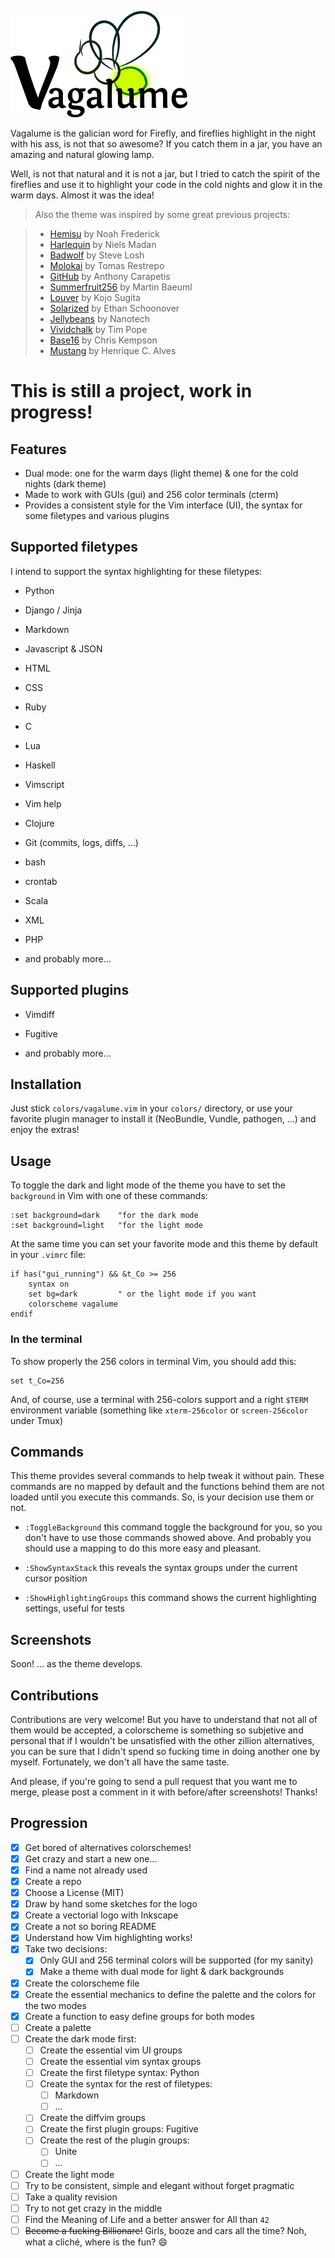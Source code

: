 ![logo](./logo/logo.png "logo")

Vagalume is the galician word for Firefly, and fireflies highlight in the
night with his ass, is not that so awesome? If you catch them in a jar, you have
an amazing and natural glowing lamp.

Well, is not that natural and it is not a jar, but I tried to catch the spirit of
the fireflies and use it to highlight your code in the cold nights and glow it
in the warm days. Almost it was the idea!

> Also the theme was inspired by some great previous projects:

> - [Hemisu][hms] by Noah Frederick
> - [Harlequin][hlq] by Niels Madan
> - [Badwolf][bwf] by Steve Losh
> - [Molokai][mki] by Tomas Restrepo
> - [GitHub][ghb] by Anthony Carapetis
> - [Summerfruit256][sft] by Martin Baeuml
> - [Louver][lvr] by Kojo Sugita
> - [Solarized][slr] by Ethan Schoonover
> - [Jellybeans][jlb] by Nanotech
> - [Vividchalk][vck] by Tim Pope
> - [Base16][b16] by Chris Kempson
> - [Mustang][mtg] by Henrique C. Alves

  [hms]: https://github.com/noahfrederick/Hemisu
  [hlq]: https://github.com/nielsmadan/harlequin
  [bwf]: https://github.com/sjl/badwolf
  [mki]: https://github.com/tomasr/molokai
  [ghb]: http://www.vim.org/scripts/script.php?script_id=2855
  [sft]: http://www.vim.org/scripts/script.php?script_id=2577
  [lvr]: http://www.vim.org/scripts/script.php?script_id=2360
  [slr]: https://github.com/altercation/vim-colors-solarized
  [jlb]: https://github.com/nanotech/jellybeans.vim
  [vck]: https://github.com/tpope/vim-vividchalk
  [b16]: https://github.com/chriskempson/base16-vim
  [mtg]: http://hcalves.deviantart.com/art/Mustang-Vim-Colorscheme-98974484


# This is still a project, work in progress!

## Features

- Dual mode: one for the warm days (light theme) & one for the cold nights (dark theme)
- Made to work with GUIs (gui) and 256 color terminals (cterm)
- Provides a consistent style for the Vim interface (UI), the syntax for some
  filetypes and various plugins

## Supported filetypes

I intend to support the syntax highlighting for these filetypes:

- Python
- Django / Jinja
- Markdown
- Javascript & JSON
- HTML
- CSS
- Ruby
- C
- Lua
- Haskell
- Vimscript
- Vim help
- Clojure
- Git (commits, logs, diffs, ...)
- bash
- crontab
- Scala
- XML
- PHP

- and probably more...

## Supported plugins

- Vimdiff
- Fugitive

- and probably more...

## Installation

Just stick `colors/vagalume.vim` in your `colors/` directory, or use your
favorite plugin manager to install it (NeoBundle, Vundle, pathogen, ...) and
enjoy the extras!

## Usage

To toggle the dark and light mode of the theme you have to set the `background`
in Vim with one of these commands:

```VimL
:set background=dark    "for the dark mode
:set background=light   "for the light mode
```

At the same time you can set your favorite mode and this theme by default in
your `.vimrc` file:

```VimL
if has("gui_running") && &t_Co >= 256
    syntax on
    set bg=dark         " or the light mode if you want
    colorscheme vagalume
endif
```

### In the terminal

To show properly the 256 colors in terminal Vim, you should add this:

```VimL
set t_Co=256
```

And, of course, use a terminal with 256-colors support and a right `$TERM`
environment variable (something like `xterm-256color` or `screen-256color` under
Tmux)

## Commands

This theme provides several commands to help tweak it without pain. These
commands are no mapped by default and the functions behind them are not loaded
until you execute this commands. So, is your decision use them or not.

- `:ToggleBackground` this command toggle the background for you, so you don't
  have to use those commands showed above. And probably you should use a mapping
  to do this more easy and pleasant. 

- `:ShowSyntaxStack` this reveals the syntax groups under the current cursor
  position

- `:ShowHighlightingGroups` this command shows the current highlighting
  settings, useful for tests

## Screenshots

Soon! ... as the theme develops.

## Contributions

Contributions are very welcome! But you have to understand that not all of them
would be accepted, a colorscheme is something so subjetive and personal that if
I wouldn't be unsatisfied with the other zillion alternatives, you can be sure
that I didn't spend so fucking time in doing another one by myself. Fortunately,
we don't all have the same taste.

And please, if you're going to send a pull request that you want me to merge,
please post a comment in it with before/after screenshots! Thanks!

## Progression

- [x] Get bored of alternatives colorschemes!
- [x] Get crazy and start a new one...
- [x] Find a name not already used
- [x] Create a repo
- [x] Choose a License (MIT)
- [x] Draw by hand some sketches for the logo
- [x] Create a vectorial logo with Inkscape
- [x] Create a not so boring README
- [x] Understand how Vim highlighting works!
- [x] Take two decisions:
  - [x] Only GUI and 256 terminal colors will be supported (for my sanity)
  - [x] Make a theme with dual mode for light & dark backgrounds
- [x] Create the colorscheme file
- [x] Create the essential mechanics to define the palette and the colors for
  the two modes
- [x] Create a function to easy define groups for both modes
- [ ] Create a palette
- [ ] Create the dark mode first:
    - [ ] Create the essential vim UI groups
    - [ ] Create the essential vim syntax groups
    - [ ] Create the first filetype syntax: Python
    - [ ] Create the syntax for the rest of filetypes:
      - [ ] Markdown
      - [ ] ...
    - [ ] Create the diffvim groups
    - [ ] Create the first plugin groups: Fugitive
    - [ ] Create the rest of the plugin groups:
        - [ ] Unite
        - [ ] ...
- [ ] Create the light mode
- [ ] Try to be consistent, simple and elegant without forget pragmatic
- [ ] Take a quality revision
- [ ] Try to not get crazy in the middle
- [ ] Find the Meaning of Life and a better answer for All than `42`
- [ ] <del>Become a fucking Billionare!</del> Girls, booze and cars all
  the time? Noh, what a cliché, where is the fun? :smile:
